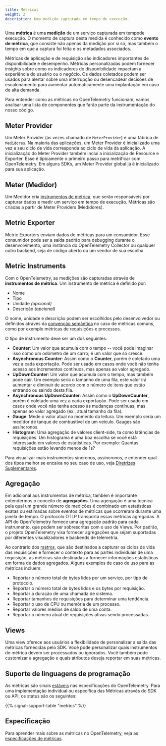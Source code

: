 ```yaml
---
title: Métricas
weight: 2
description: Uma medição capturada em tempo de execução.
---
```


Uma **métrica** é uma **medição** de um serviço capturada em tempode execução. O momento
de captura desta medida é conhecido como **evento de métrica**, que consiste não 
apenas da medição por si só, mas também o tempo em que a captura foi feita e os
metadados associados.

Métricas de aplicação e de requisição são indicadores importantes de disponibilidade e
desempenho. Métricas personalizadas podem fornecer insights sobre como os indicadores de
disponibilidade impactam a experiência do usuário ou o negócio. Os dados coletados podem
ser usados para alertar sobre uma interrupção ou desencadear decisões de escalonamento 
para aumentar automaticamente uma implantação em caso de alta demanda.

Para entender como as métricas no OpenTelemetry funcionam, vamos analisar uma lista de 
componentes que farão parte da instrumentação do nosso código.

## Meter Provider

Um Meter Provider (às vezes chamado de `MeterProvider`) é uma fábrica de `Medidores`.
Na maioria das aplicações, um Meter Provider é inicializado uma vez e seu ciclo de vida 
corresponde ao ciclo de vida da aplicação. A inicialização do Meter Provider também inclui 
a inicialização de Resource e Exporter. Esse é tipicamente o primeiro passo para metrificar 
com OpenTelemetry. Em alguns SDKs, um Meter Provider global já é inicializado para sua aplicação.

## Meter (Medidor)

Um Medidor cria [instrumentos de métrica](#metric-instruments), que serão responsáveis por
capturar dados e medir um serviço em tempo de execução. Métricas são criadas a partir de
Meter Providers (Medidores).

## Metric Exporter

Metric Exporters enviam dados de métricas para um consumidor. Esse consumidor 
pode ser a saída padrão para debugging durante o desenvolvimento, uma instância do OpenTelemetry Collector 
ou qualquer outro backend, seja de código aberto ou um vendor de sua escolha.

## Metric Instruments

Com o OpenTelemetry, as medições são capturadas através de **instrumentos de métrica**. Um instrumento
de métrica é definido por:

- Nome
- Tipo
- Unidade <em>(opcional)</em>
- Descrição <em>(opcional)</em>

O nome, unidade e descrição podem ser escolhidos pelo desenvolvedor ou definidos através da
[convenção semântica](/docs/specs/semconv/general/metrics/) no caso de métricas comuns,
como por exemplo métricas de requisições e processos.

O tipo de instrumento deve ser um dos seguintes:

- **Counter**: Um valor que acumula com o tempo -- você pode imaginar isso como um odômetro de um carro;
  é um valor que só cresce.
- **Asynchronous Counter**: Assim como o **Counter**, porém é coletado uma vez a cada exportação.
  Pode ser usado em casos onde você não tenha acesso aos incrementos contínuos, mas apenas
  ao valor agregado.
- **UpDownCounter**: Um valor que acumula com o tempo, mas também pode cair. Um exemplo seria o tamanho de uma fila,
  este valor irá aumentar e diminuir de acordo com o número de itens que estão entrando ou saindo desta fila.
- **Asynchronous UpDownCounter**: Assim como o **UpDownCounter**, porém é coletado uma vez a cada exportação.
  Pode ser usado em casos onde você não tenha acesso às mudanças contínuas, mas apenas ao valor
  agregado (ex., atual tamanho da fila).
- **Gauge**: Mede o valor atual no momento da leitura. Um exemplo seria um medidor de tanque de combustível de um veículo.
  Gauges são assíncronos.
- **Histogram**: Uma agregação de valores client-side, ta como latências de requisições.
  Um histograma é uma boa escolha se você está interessado em valores de estatísticas. Por
  exemplo: Quantas requisições estão levando menos de 1s?
  
Para visualizar mais instrumentos síncronos, assíncronos, e entender qual dos tipos melhor se 
encaixa no seu caso de uso, veja 
[Diretrizes Suplementares](/docs/specs/otel/metrics/supplementary-guidelines/).

## Agregação

Em adicional aos instrumentos de métrica, também é importante entendermos o conceito
de **agregações**. Uma agergação é uma teçnica pela qual um grande número de medições
é combinado em estatísticas exatas ou estimadas sobre eventos de métricas que ocorreram
durante uma janela de tempo. O protocolo OTLP transporta essas métricas agregadas. A API 
do OpenTelemetry fornece uma agregação padrão para cada instrumento, que podem ser
sobrescritas com o uso de Views. Por padrão, o projeto OpenTelemetry visa fornecer agregações 
que sejam suportadas por diferentes visualizadores e backends de telemetria.

Ao contrário dos [rastros](/docs/concepts/signals/traces/), que são destinados a capturar os
ciclos de vida das requisições e fornecer o contexto para as partes individuais de uma requisição,
as métricas são destinadas a fornecer informações estatísticas em forma de dados agregados. Alguns
exemplos de caso de uso para as métricas incluem:

- Reportar o número total de bytes lidos por um serviço, por tipo de protocolo.
- Reportar o número total de bytes lidos e os bytes por requisição.
- Reportar a duração de uma chamada de sistema.
- Reportar tamanhos de requisições para determinar uma tendência.
- Reportar o uso de CPU ou memória de um processo.
- Reportar valores médios de saldo de uma conta.
- Reportar o número atual de requisições ativas sendo processadas.

## Views

Uma view oferece aos usuários a flexibilidade de personalizar a saída das métricas
fornecidas pelo SDK. Você pode personalizar quais instrumentos de métrica devem ser
processados ou ignorados. Você também pode customizar a agregação e quais atributos deseja
reportar em suas métricas.

## Suporte de linguagens de programação

As métricas são sinais [estáveis](/docs/specs/otel/versioning-and-stability/#stable) nas
especificações do OpenTelemetry. Para uma implementação individual ou específica das Métricas 
através do SDK ou API, os status são os seguintes:

{{% signal-support-table "metrics" %}}

## Especificação

Para aprender mais sobre as métricas no OpenTelemetry, veja as
[especificações de métricas](/docs/specs/otel/overview/#metric-signal).
